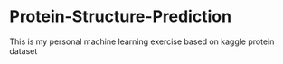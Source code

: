 # Protein-Structure-Prediction
This is my personal machine learning exercise based on kaggle protein dataset
